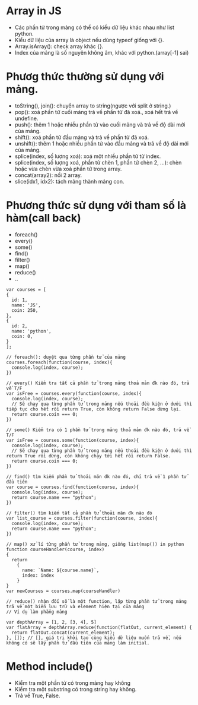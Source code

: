 # Array in JS
+ Các phần tử trong mảng có thể có kiểu dữ liệu khác nhau như list python.
+ Kiểu dữ liệu của array là object nếu dùng typeof giống với {}.
+ Array.isArray(): check array khác {}.
+ Index của mảng là số nguyên không âm, khác với python.(array[-1] sai)

# Phươg thức thường sử dụng với mảng.
+ toString(), join(): chuyển array to string(ngược với split ở string.)
+ pop(): xoá phần tử cuối mảng trả về phần tử đã xoá., xoá hết trả về undefine.
+ push(): thêm 1 hoặc nhiều phần tử vào cuối mảng và trả về độ dài mới của mảng.
+ shift(): xoá phần tử đầu mảng và trả về phần tử đã xoá. 
+ unshift(): thêm 1 hoặc nhiều phần tử vào đầu mảng và trả về độ dài mới của mảng.
+ splice(index, số lượng xoá): xoá một nhiều phần tử từ index.
+ splice(index, số lượng xoá, phần tử chèn 1, phần tử chèn 2, ...): chèn hoặc vừa chèn vừa xoá phần tử trong array.
+ concat(array2): nối 2 array.
+ slice(idx1, idx2): tách mảng thành mảng con. 

# Phương thức sử dụng với tham số là hàm(call back)
+ foreach()
+ every()
+ some()
+ find()
+ filter()
+ map()
+ reduce()
+ ..
```
var courses = [
{
  id: 1,
  name: 'JS',
  coin: 250,
},
{
  id: 2,
  name: 'python',
  coin: 0,
}
];

// foreach(): duyệt qua từng phần tử của mảng
courses.foreach(function(course, index){
  console.log(index, course);
})

// every() Kiểm tra tất cả phần tử trong mảng thoả mản đk nào đó, trả về T/F
var isFree = courses.every(function(course, index){
  console.log(index, course);
  // Sẽ chạy qua từng phần tử trong mảng nếu thoải đều kiện ở dưới thì tiếp tục cho hết rồi return True, còn không return False dừng lại.
  return course.coin === 0;
})

// some() Kiểm tra có 1 phần tử trong mảng thoả mản đk nào đó, trả về T/F
var isFree = courses.some(function(course, index){
  console.log(index, course);
  // Sẽ chạy qua từng phần tử trong mảng nếu thoải đều kiện ở dưới thì return True rồi dừng, còn không chạy tới hết rồi return False.
  return course.coin === 0;
})

// find() tìm kiếm phần tử thoải mãn đk nào đó, chỉ trả về 1 phần tử đầu tiên
var course = courses.find(function(course, index){
  console.log(index, course);
  return course.name === "python";
})

// filter() tìm kiếm tất cả phần tử thoải mãn đk nào đó
var list_course = courses.filter(function(course, index){
  console.log(index, course);
  return course.name === "python";
})

// map() xử lí từng phần tử trong mảng, giống list(map()) in python
function courseHandler(course, index)
{
  return 
    {
      name: `Name: ${course.name}`,
      index: index
    }
}
var newCourses = courses.map(courseHandler)

// reduce() nhận đối số là một function, lặp từng phần tử trong mảng trả về một biến lưu trữ và element hiện tại của mảng
// Ví dụ làm phẳng mảng

var depthArray = [1, 2, [3, 4], 5]
var flatArray = depthArray.reduce(function(flatOut, current_element) {
  return flatOut.concat(current_element);
}, []); // [], giá trị khởi tạo cùng kiểu dữ liệu muốn trả về, nếu không có sẽ lấy phần tử đầu tiên của mảng làm initial.
```
# Method include()
+ Kiểm tra một phần tử có trong mảng hay không
+ Kiểm tra một substring có trong string hay không.
+ Trả về True, False.
